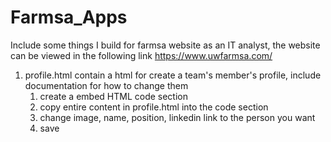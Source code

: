 # Farmsa_Apps
Include some things I build for farmsa website as an IT analyst, the website can be viewed in the following link
https://www.uwfarmsa.com/

1. profile.html contain a html for create a team's member's profile, include documentation for how to change them
    1. create a embed HTML code section
    2. copy entire content in profile.html into the code section
    3. change image, name, position, linkedin link to the person you want
    4. save
